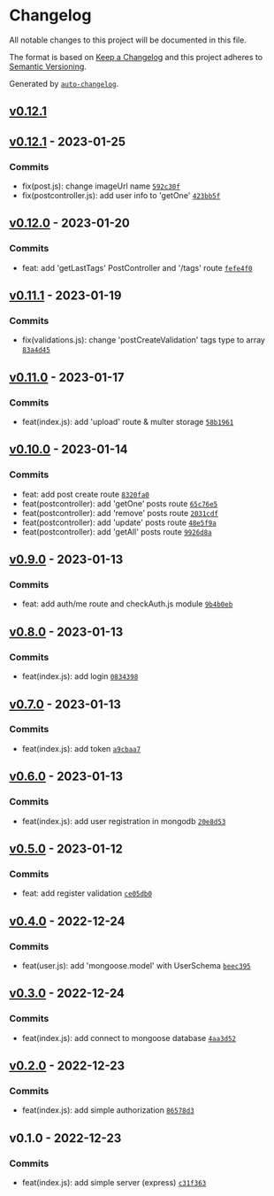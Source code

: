 # Changelog

All notable changes to this project will be documented in this file.

The format is based on [Keep a Changelog](https://keepachangelog.com/en/1.0.0/)
and this project adheres to [Semantic Versioning](https://semver.org/spec/v2.0.0.html).

Generated by [`auto-changelog`](https://github.com/CookPete/auto-changelog).

## [v0.12.1](https://github.com/WhiteDevilMan/blog-fullstack-app/compare/v0.12.1...v0.12.1)

## [v0.12.1](https://github.com/WhiteDevilMan/blog-fullstack-app/compare/v0.12.0...v0.12.1) - 2023-01-25

### Commits

- fix(post.js): change imageUrl name [`592c30f`](https://github.com/WhiteDevilMan/blog-fullstack-app/commit/592c30f86a7578e369a67b25dd16c7f31753cca9)
- fix(postcontroller.js): add user info to 'getOne' [`423bb5f`](https://github.com/WhiteDevilMan/blog-fullstack-app/commit/423bb5f5d3ffebd7355355e43c1391d11f2cfeef)

## [v0.12.0](https://github.com/WhiteDevilMan/blog-fullstack-app/compare/v0.11.1...v0.12.0) - 2023-01-20

### Commits

- feat: add 'getLastTags' PostController and '/tags' route [`fefe4f0`](https://github.com/WhiteDevilMan/blog-fullstack-app/commit/fefe4f0b1e8f5bf9bbaf6f253f87f7c69bcd7d29)

## [v0.11.1](https://github.com/WhiteDevilMan/blog-fullstack-app/compare/v0.11.0...v0.11.1) - 2023-01-19

### Commits

- fix(validations.js): change 'postCreateValidation' tags type to array [`83a4d45`](https://github.com/WhiteDevilMan/blog-fullstack-app/commit/83a4d450fcb9a717d9ea7017e3fe1e8a7383dde7)

## [v0.11.0](https://github.com/WhiteDevilMan/blog-fullstack-app/compare/v0.10.0...v0.11.0) - 2023-01-17

### Commits

- feat(index.js): add 'upload' route & multer storage [`58b1961`](https://github.com/WhiteDevilMan/blog-fullstack-app/commit/58b19618a553b09d8ce1987bf3010053a5520797)

## [v0.10.0](https://github.com/WhiteDevilMan/blog-fullstack-app/compare/v0.9.0...v0.10.0) - 2023-01-14

### Commits

- feat: add post create route [`8320fa0`](https://github.com/WhiteDevilMan/blog-fullstack-app/commit/8320fa005abd6af5f533797f6d52cf7f20566c2a)
- feat(postcontroller): add 'getOne' posts route [`65c76e5`](https://github.com/WhiteDevilMan/blog-fullstack-app/commit/65c76e587d93c6bf7f22961a09852da237ab812c)
- feat(postcontroller): add 'remove' posts route [`2031cdf`](https://github.com/WhiteDevilMan/blog-fullstack-app/commit/2031cdfecb9335d3197fc8e2baa05cda68e4e5bf)
- feat(postcontroller): add 'update' posts route [`48e5f9a`](https://github.com/WhiteDevilMan/blog-fullstack-app/commit/48e5f9a553b783bdae8279a9c29185d05aa97359)
- feat(postcontroller): add 'getAll' posts route [`9926d8a`](https://github.com/WhiteDevilMan/blog-fullstack-app/commit/9926d8afaa56b585b8be0afa293447237f8f8e55)

## [v0.9.0](https://github.com/WhiteDevilMan/blog-fullstack-app/compare/v0.8.0...v0.9.0) - 2023-01-13

### Commits

- feat: add auth/me route and checkAuth.js module [`9b4b0eb`](https://github.com/WhiteDevilMan/blog-fullstack-app/commit/9b4b0eb4e1093ccc6b1312439a48a9c0b1e0a1c5)

## [v0.8.0](https://github.com/WhiteDevilMan/blog-fullstack-app/compare/v0.7.0...v0.8.0) - 2023-01-13

### Commits

- feat(index.js): add login [`0834398`](https://github.com/WhiteDevilMan/blog-fullstack-app/commit/08343987c931e7e9c27e0996dafbf51f489424b1)

## [v0.7.0](https://github.com/WhiteDevilMan/blog-fullstack-app/compare/v0.6.0...v0.7.0) - 2023-01-13

### Commits

- feat(index.js): add token [`a9cbaa7`](https://github.com/WhiteDevilMan/blog-fullstack-app/commit/a9cbaa77073c9b2966a21cc90f1eb2edccd4721a)

## [v0.6.0](https://github.com/WhiteDevilMan/blog-fullstack-app/compare/v0.5.0...v0.6.0) - 2023-01-13

### Commits

- feat(index.js): add user registration in mongodb [`20e8d53`](https://github.com/WhiteDevilMan/blog-fullstack-app/commit/20e8d53ca932a75bd482741763fd6415d88c28da)

## [v0.5.0](https://github.com/WhiteDevilMan/blog-fullstack-app/compare/v0.4.0...v0.5.0) - 2023-01-12

### Commits

- feat: add register validation [`ce05db0`](https://github.com/WhiteDevilMan/blog-fullstack-app/commit/ce05db0c9182d6cc8a11d279a3cd42368ed761da)

## [v0.4.0](https://github.com/WhiteDevilMan/blog-fullstack-app/compare/v0.3.0...v0.4.0) - 2022-12-24

### Commits

- feat(user.js): add 'mongoose.model' with UserSchema [`beec395`](https://github.com/WhiteDevilMan/blog-fullstack-app/commit/beec395954d3c8d37aa4a3cf48f079a73a2c286c)

## [v0.3.0](https://github.com/WhiteDevilMan/blog-fullstack-app/compare/v0.2.0...v0.3.0) - 2022-12-24

### Commits

- feat(index.js): add connect to mongoose database [`4aa3d52`](https://github.com/WhiteDevilMan/blog-fullstack-app/commit/4aa3d52e931e34fb6ae13a34e7053bff8f871612)

## [v0.2.0](https://github.com/WhiteDevilMan/blog-fullstack-app/compare/v0.1.0...v0.2.0) - 2022-12-23

### Commits

- feat(index.js): add simple authorization [`86578d3`](https://github.com/WhiteDevilMan/blog-fullstack-app/commit/86578d3d0bb756adda93cdd0a31f75d805cc9fa1)

## v0.1.0 - 2022-12-23

### Commits

- feat(index.js): add simple server (express) [`c31f363`](https://github.com/WhiteDevilMan/blog-fullstack-app/commit/c31f3635c773eb37ab91fa660657d1c351fc13c0)

